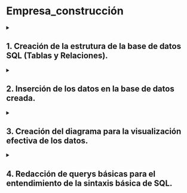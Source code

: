 # Empresa_construcción

<details>
<summary><h2>1. Creación de la estrutura de la base de datos SQL (Tablas y Relaciones). </h2></summary>
    
```sql
-- Crear la base de datos
CREATE DATABASE EmpresaConstruccion;
USE EmpresaConstruccion;

-- Tabla de empleados
CREATE TABLE Empleados (
    empleado_id INT PRIMARY KEY AUTO_INCREMENT,
    nombre VARCHAR(50),
    apellido VARCHAR(50),
    email VARCHAR(100),
    telefono VARCHAR(20),
    puesto_id INT,
    salario DECIMAL(10, 2),
    fecha_contratacion DATE,
    FOREIGN KEY (puesto_id) REFERENCES Puestos(puesto_id) -- Relación uno a muchos con Puestos
);

-- Tabla de puestos
CREATE TABLE Puestos (
    puesto_id INT PRIMARY KEY AUTO_INCREMENT,
    nombre_puesto VARCHAR(50),
    descripcion TEXT
);

-- Tabla de proyectos
CREATE TABLE Proyectos (
    proyecto_id INT PRIMARY KEY AUTO_INCREMENT,
    nombre_proyecto VARCHAR(100),
    cliente_id INT,
    fecha_inicio DATE,
    fecha_fin DATE,
    presupuesto DECIMAL(15, 2),
    FOREIGN KEY (cliente_id) REFERENCES Clientes(cliente_id) -- Relación uno a muchos con Clientes
);

-- Tabla de clientes
CREATE TABLE Clientes (
    cliente_id INT PRIMARY KEY AUTO_INCREMENT,
    nombre_cliente VARCHAR(100),
    email_cliente VARCHAR(100),
    telefono_cliente VARCHAR(20)
);

-- Tabla de materiales
CREATE TABLE Materiales (
    material_id INT PRIMARY KEY AUTO_INCREMENT,
    nombre_material VARCHAR(100),
    descripcion TEXT,
    precio_unitario DECIMAL(10, 2)
);

-- Tabla de proveedores
CREATE TABLE Proveedores (
    proveedor_id INT PRIMARY KEY AUTO_INCREMENT,
    nombre_proveedor VARCHAR(100),
    email_proveedor VARCHAR(100),
    telefono_proveedor VARCHAR(20)
);

-- Relación muchos a muchos entre Materiales y Proveedores
CREATE TABLE ProveedorMaterial (
    proveedor_id INT,
    material_id INT,
    PRIMARY KEY (proveedor_id, material_id),
    FOREIGN KEY (proveedor_id) REFERENCES Proveedores(proveedor_id),
    FOREIGN KEY (material_id) REFERENCES Materiales(material_id)
);

-- Tabla de almacenes
CREATE TABLE Almacenes (
    almacen_id INT PRIMARY KEY AUTO_INCREMENT,
    ubicacion VARCHAR(100),
    capacidad INT
);

-- Tabla de materiales en almacén (uno a muchos)
CREATE TABLE MaterialesAlmacen (
    almacen_id INT,
    material_id INT,
    cantidad INT,
    PRIMARY KEY (almacen_id, material_id),
    FOREIGN KEY (almacen_id) REFERENCES Almacenes(almacen_id),
    FOREIGN KEY (material_id) REFERENCES Materiales(material_id)
);

-- Tabla de departamentos de la empresa
CREATE TABLE Departamentos (
    departamento_id INT PRIMARY KEY AUTO_INCREMENT,
    nombre_departamento VARCHAR(50),
    presupuesto_anual DECIMAL(15, 2)
);

-- Relación uno a muchos entre Empleados y Departamentos
ALTER TABLE Empleados ADD COLUMN departamento_id INT;
ALTER TABLE Empleados ADD FOREIGN KEY (departamento_id) REFERENCES Departamentos(departamento_id);

-- Relación uno a uno entre empleados y usuarios de sistema
CREATE TABLE UsuariosSistema (
    usuario_id INT PRIMARY KEY AUTO_INCREMENT,
    empleado_id INT,
    username VARCHAR(50),
    password VARCHAR(100),
    rol VARCHAR(20),
    FOREIGN KEY (empleado_id) REFERENCES Empleados(empleado_id) -- Relación uno a uno con empleados
);

```
</details>

<details>
<summary><h2>2. Inserción de los datos en la base de datos creada.</h2></summary>
    

```sql
-- Insertar datos en la tabla Puestos
INSERT INTO Puestos (nombre_puesto, descripcion) VALUES 
('Ingeniero Civil', 'Responsable de la planificación y ejecución de proyectos'),
('Administrador', 'Encargado de la gestión administrativa'),
('Albañil', 'Realiza labores de construcción en el campo');

-- Insertar datos en la tabla Departamentos
INSERT INTO Departamentos (nombre_departamento, presupuesto_anual) VALUES
('Construcción', 500000.00),
('Administración', 200000.00),
('Logística', 150000.00);

-- Insertar datos en la tabla Empleados
INSERT INTO Empleados (nombre, apellido, email, telefono, puesto_id, salario, fecha_contratacion, departamento_id) VALUES 
('Juan', 'Pérez', 'juan.perez@empresa.com', '123456789', 1, 3500.00, '2022-05-01', 1),
('Ana', 'García', 'ana.garcia@empresa.com', '987654321', 2, 4000.00, '2021-08-15', 2),
('Carlos', 'Martínez', 'carlos.martinez@empresa.com', '555555555', 3, 2500.00, '2023-01-10', 1);

-- Insertar datos en la tabla Clientes
INSERT INTO Clientes (nombre_cliente, email_cliente, telefono_cliente) VALUES
('Constructora ABC', 'contacto@abc.com', '123123123'),
('Desarrolladora XYZ', 'info@xyz.com', '321321321');

-- Insertar datos en la tabla Proyectos
INSERT INTO Proyectos (nombre_proyecto, cliente_id, fecha_inicio, fecha_fin, presupuesto) VALUES
('Edificio Central', 1, '2023-06-01', '2024-06-01', 1200000.00),
('Parque Residencial', 2, '2022-03-15', '2023-09-20', 800000.00);

-- Insertar datos en la tabla Materiales
INSERT INTO Materiales (nombre_material, descripcion, precio_unitario) VALUES
('Cemento', 'Cemento de alta calidad', 50.00),
('Ladrillo', 'Ladrillo rojo estándar', 0.80),
('Varilla', 'Varilla de acero de 1 pulgada', 10.00);

-- Insertar datos en la tabla Proveedores
INSERT INTO Proveedores (nombre_proveedor, email_proveedor, telefono_proveedor) VALUES
('Proveedor A', 'contacto@proveedora.com', '111111111'),
('Proveedor B', 'ventas@proveedorb.com', '222222222');

-- Relacionar Materiales con Proveedores (muchos a muchos)
INSERT INTO ProveedorMaterial (proveedor_id, material_id) VALUES
(1, 1),
(1, 2),
(2, 3);

-- Insertar datos en la tabla Almacenes
INSERT INTO Almacenes (ubicacion, capacidad) VALUES
('Almacén Central', 1000),
('Almacén Secundario', 500);

-- Insertar datos en la tabla MaterialesAlmacen
INSERT INTO MaterialesAlmacen (almacen_id, material_id, cantidad) VALUES
(1, 1, 200),
(1, 2, 500),
(2, 3, 150);

```

</details>

<details>
<summary><h2>3. Creación del diagrama para la visualización efectiva de los datos.</h2></summary>
    

    3.1. Creación del diagrama con Workbench (Muy buena visualización).
        ![Captura desde 2024-09-18 15-48-05](https://github.com/user-attachments/assets/da7ec268-b2fa-4d74-bd13-340b696dd329)
        ![Captura desde 2024-09-18 15-49-32](https://github.com/user-attachments/assets/a871b2fa-0d46-4885-8d4a-072d86f01bf1)
        ![Captura desde 2024-09-18 15-52-44](https://github.com/user-attachments/assets/af888085-08c5-4e6b-81ff-d00473c211a5)
        ![Captura desde 2024-09-18 15-53-56](https://github.com/user-attachments/assets/c31faaf7-8f4e-4632-9a7f-6cc0011c641e)
        
    3.2. Creación del diagrama con DrawDB.
       3.2.1. Ir a Workbench y exportar la bse de datos en un archivo SQL.
       3.2.2. Ir a DrawDB, crear un archivo nuevo, 'Archivo', 'Importar desde fuente' y seleccionar el archivo. OJO!! revisar relaciones, pueden haber fallos.
        ![Captura desde 2024-09-18 16-07-43](https://github.com/user-attachments/assets/d549d346-0921-409c-b03f-1a1f505ee451)

</details>

<details>
<summary><h2>4. Redacción de querys básicas para el entendimiento de la sintaxis básica de SQL.</h2></summary>
    
 
   4.1. Seleccionar todos los empleados y su puesto.

```sql
SELECT E.nombre, E.apellido, P.nombre_puesto 
FROM Empleados E
JOIN Puestos P ON E.puesto_id = P.puesto_id;
```
   4.2. Filtrar empleados con salario mayor a 3000.

```sql
SELECT nombre, apellido, salario 
FROM Empleados 
WHERE salario > 3000;

```

   4.3. Ordenar proyectos por fecha de inicio.

```sql
SELECT nombre_proyecto, fecha_inicio 
FROM Proyectos 
ORDER BY fecha_inicio ASC;

```

   4.4. Limitar los resultados a los 3 primeros materiales más caros.

```sql
SELECT nombre_material, precio_unitario 
FROM Materiales 
ORDER BY precio_unitario DESC 
LIMIT 3;

```

   4.5. Contar el número de empleados en cada departamento.

```sql
SELECT D.nombre_departamento, COUNT(E.empleado_id) AS total_empleados
FROM Departamentos D
LEFT JOIN Empleados E ON D.departamento_id = E.departamento_id
GROUP BY D.nombre_departamento;

```

   4.6. Obtener la suma del presupuesto total de todos los proyectos.

```sql
SELECT SUM(presupuesto) AS presupuesto_total 
FROM Proyectos;

```

   4.7. Filtrar proveedores que suministran "Cemento".

```sql
SELECT P.nombre_proveedor 
FROM Proveedores P
JOIN ProveedorMaterial PM ON P.proveedor_id = PM.proveedor_id
JOIN Materiales M ON PM.material_id = M.material_id
WHERE M.nombre_material = 'Cemento';

```

   4.8. Actualizar el salario de un empleado

```sql
UPDATE Empleados 
SET salario = 4500.00 
WHERE empleado_id = 1;

```

   4.9. Eliminar un proyecto.

```sql
DELETE FROM Proyectos 
WHERE proyecto_id = 2;

```

   4.10. Agrupar los materiales por almacén y mostrar la cantidad total en cada uno

```sql
SELECT A.ubicacion, SUM(MA.cantidad) AS total_materiales
FROM Almacenes A
JOIN MaterialesAlmacen MA ON A.almacen_id = MA.almacen_id
GROUP BY A.ubicacion;
```

</details>

